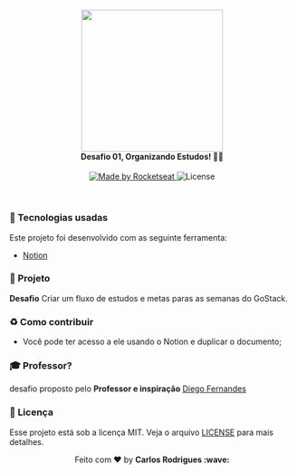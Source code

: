 <h4 align="center">
<img src="https://lh3.googleusercontent.com/proxy/KM_2kXsCqRYPd0cw-NWJFWOe9auMQUPIWm-yy3wsHqVdgYD16E0a7ToC11D1-VLjaptpHH0NhWeaYDZDVXBZ-urdK7iQWTc867OydvXEne4Eq0TRF1sHy1SKPj4Bnbvh7sNFeY6Jgh_atWrzgPuq3JzgS_k5lWc" width="250px" /><br>
 <b>Desafio 01, Organizando Estudos!</b> 🦸‍♂️
</h4>
<p align="center">
  <a href="https://rocketseat.com.br">
    <img alt="Made by Rocketseat" src="https://img.shields.io/badge/made%20by-Rocketseat-red">
  </a>
  <img alt="License" src="https://img.shields.io/badge/license-MIT-red">
</p>

<br>

### :rocket: Tecnologias usadas
Este projeto foi desenvolvido com as seguinte ferramenta:
- [Notion](https://www.notion.so/)


### :muscle: Projeto

<b>Desafio</b> Criar um fluxo de estudos e metas paras as semanas do GoStack. 

### :recycle: Como contribuir

- Você pode ter acesso a ele usando o Notion e duplicar o documento;


### :mortar_board: Professor?

desafio proposto pelo <b>Professor e inspiração</b> [Diego Fernandes](https://github.com/diego3g)

### :memo: Licença

Esse projeto está sob a licença MIT. Veja o arquivo [LICENSE](LICENSE.md) para mais detalhes.


<p align="center">Feito com ❤️ by <strong>Carlos Rodrigues :wave: </p>
